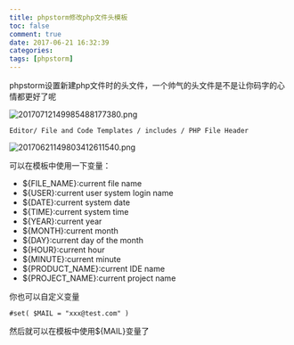```yaml
---
title: phpstorm修改php文件头模板
toc: false
comment: true
date: 2017-06-21 16:32:39
categories:
tags: [phpstorm]
---
```




phpstorm设置新建php文件时的头文件，一个帅气的头文件是不是让你码字的心情都更好了呢

![20170712149985488177380.png](/images/20170712149985488177380.png)


<!--more-->

`Editor/ File and Code Templates / includes / PHP File Header`

![20170621149803412611540.png](/images/20170621149803412611540.png)

可以在模板中使用一下变量：

* ${FILE_NAME}:current file name
* ${USER}:current user system login name
* ${DATE}:current system date
* ${TIME}:current system time
* ${YEAR}:current year
* ${MONTH}:current month
* ${DAY}:current day of the month
* ${HOUR}:current hour
* ${MINUTE}:current minute
* ${PRODUCT_NAME}:current IDE name
* ${PROJECT_NAME}:current project name

你也可以自定义变量

```
#set( $MAIL = "xxx@test.com" )
```
然后就可以在模板中使用${MAIL}变量了
